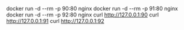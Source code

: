 docker run -d --rm -p 90:80 nginx
docker run -d --rm -p 91:80 nginx
docker run -d --rm -p 92:80 nginx
curl http://127.0.0.1:90
curl http://127.0.0.1:91
curl http://127.0.0.1:92

